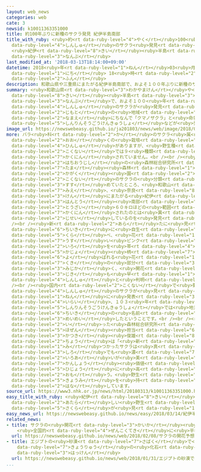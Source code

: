 ```yaml
---
layout: web_news
categories: web
cate: 3
newsid: k10011363351000
title: 約100年ぶりに新種のサクラ発見 紀伊半島南部
title_with_ruby: <ruby>約<rt data-ruby-level="4">やく</rt></ruby>100<ruby>年<rt data-ruby-level="1">ねん</rt></ruby>ぶりに<ruby>新種<rt
  data-ruby-level="4">しんしゅ</rt></ruby>のサクラ<ruby>発見<rt data-ruby-level="3">はっけん</rt></ruby>
  <ruby>紀伊<rt data-ruby-level="8">きい</rt></ruby><ruby>半島<rt data-ruby-level="3">はんとう</rt></ruby><ruby>南部<rt
  data-ruby-level="3">なんぶ</rt></ruby>
last_modified_at: '2018-03-13T18:14:00+09:00'
datetime: 2018<ruby>年<rt data-ruby-level="1">ねん</rt></ruby>03<ruby>月<rt data-ruby-level="1">がつ</rt></ruby>13<ruby>日<rt
  data-ruby-level="1">にち</rt></ruby> 18<ruby>時<rt data-ruby-level="2">じ</rt></ruby>14<ruby>分<rt
  data-ruby-level="2">ふん</rt></ruby>
description: 和歌山県や三重県にまたがる紀伊半島南部で、およそ１００年ぶりに新種のサクラが発見され、地元の地域の名前にちなんで「クマノザクラ」と命名したと森林総合研究所などが発表しました。
summary: <ruby>和歌山県<rt data-ruby-level="3">わかやまけん</rt></ruby>や<ruby>三重県<rt data-ruby-level="7">みえけん</rt></ruby>にまたがる<ruby>紀伊<rt
  data-ruby-level="8">きい</rt></ruby><ruby>半島<rt data-ruby-level="3">はんとう</rt></ruby><ruby>南部<rt
  data-ruby-level="3">なんぶ</rt></ruby>で、およそ１００<ruby>年<rt data-ruby-level="1">ねん</rt></ruby>ぶりに<ruby>新種<rt
  data-ruby-level="4">しんしゅ</rt></ruby>のサクラが<ruby>発見<rt data-ruby-level="3">はっけん</rt></ruby>され、<ruby>地元<rt
  data-ruby-level="2">じもと</rt></ruby>の<ruby>地域<rt data-ruby-level="6">ちいき</rt></ruby>の<ruby>名前<rt
  data-ruby-level="2">なまえ</rt></ruby>にちなんで「クマノザクラ」と<ruby>命名<rt data-ruby-level="3">めいめい</rt></ruby>したと<ruby>森林総合研究所<rt
  data-ruby-level="5">しんりんそうごうけんきゅうしょ</rt></ruby>などが<ruby>発表<rt data-ruby-level="3">はっぴょう</rt></ruby>しました。
image_url: https://newswebeasy.github.io/ja201803/news/web/image/2018/03/13/K10011363351_1803131811_1803131817_01_02.jpg
more: バラ<ruby>科<rt data-ruby-level="2">か</rt></ruby>のサクラ<ruby>属<rt data-ruby-level="5">ぞく</rt></ruby>にはソメイヨシノなど<ruby>多<rt
  data-ruby-level="2">おお</rt></ruby>くの<ruby>栽培<rt data-ruby-level="7">さいばい</rt></ruby><ruby>品種<rt
  data-ruby-level="4">ひんしゅ</rt></ruby>がありますが、<ruby>野生種<rt data-ruby-level="4">やせいしゅ</rt></ruby>は<ruby>国内<rt
  data-ruby-level="2">こくない</rt></ruby>では９<ruby>種類<rt data-ruby-level="4">しゅるい</rt></ruby>しか<ruby>確認<rt
  data-ruby-level="7">かくにん</rt></ruby>されていません。<br /><br /><ruby>東京<rt data-ruby-level="2">とうきょう</rt></ruby>・<ruby>八王子市<rt
  data-ruby-level="2">はちおうじし</rt></ruby>の<ruby>森林総合研究所<rt data-ruby-level="5">しんりんそうごうけんきゅうしょ</rt></ruby><ruby>多摩<rt
  data-ruby-level="7">たま</rt></ruby><ruby>森林<rt data-ruby-level="1">しんりん</rt></ruby><ruby>科学<rt
  data-ruby-level="2">かがく</rt></ruby><ruby>園<rt data-ruby-level="2">えん</rt></ruby>などでは、<ruby>国内<rt
  data-ruby-level="2">こくない</rt></ruby>のサクラの<ruby>分類<rt data-ruby-level="4">ぶんるい</rt></ruby>を<ruby>進<rt
  data-ruby-level="3">すす</rt></ruby>めていたところ、<ruby>和歌山<rt data-ruby-level="3">わかやま</rt></ruby>、<ruby>三重<rt
  data-ruby-level="7">みえ</rt></ruby>、<ruby>奈良<rt data-ruby-level="8">なら</rt></ruby>の３<ruby>県<rt
  data-ruby-level="3">けん</rt></ruby>にまたがる<ruby>紀伊<rt data-ruby-level="8">きい</rt></ruby><ruby>半島<rt
  data-ruby-level="3">はんとう</rt></ruby><ruby>南部<rt data-ruby-level="3">なんぶ</rt></ruby>の<ruby>東西<rt
  data-ruby-level="2">とうざい</rt></ruby>６０キロほどの<ruby>範囲<rt data-ruby-level="7">はんい</rt></ruby>に、これまでに<ruby>確認<rt
  data-ruby-level="7">かくにん</rt></ruby>されたのとは<ruby>異<rt data-ruby-level="6">こと</rt></ruby>なるサクラが<ruby>自生<rt
  data-ruby-level="2">じせい</rt></ruby>しているのを<ruby>発見<rt data-ruby-level="3">はっけん</rt></ruby>しました。<br
  /><br /><ruby>新<rt data-ruby-level="2">あら</rt></ruby>たに<ruby>見<rt data-ruby-level="1">み</rt></ruby>つかったサクラは、この<ruby>地域<rt
  data-ruby-level="6">ちいき</rt></ruby>に<ruby>自生<rt data-ruby-level="2">じせい</rt></ruby>するヤマザクラなどと<ruby>比<rt
  data-ruby-level="5">くら</rt></ruby>べ、<ruby>花<rt data-ruby-level="1">はな</rt></ruby>が<ruby>薄<rt
  data-ruby-level="7">うす</rt></ruby>い<ruby>ピンク<rt data-ruby-level="2">ぴんく</rt></ruby><ruby>色<rt
  data-ruby-level="2">いろ</rt></ruby>を<ruby>帯<rt data-ruby-level="4">お</rt></ruby>びていて、<ruby>花序<rt
  data-ruby-level="5">かじょ</rt></ruby><ruby>柄<rt data-ruby-level="7">え</rt></ruby>と<ruby>呼<rt
  data-ruby-level="6">よ</rt></ruby>ばれる<ruby>花<rt data-ruby-level="1">はな</rt></ruby>がつく<ruby>茎<rt
  data-ruby-level="7">くき</rt></ruby>の<ruby>部分<rt data-ruby-level="3">ぶぶん</rt></ruby>が<ruby>短<rt
  data-ruby-level="3">みじか</rt></ruby>く、<ruby>開花<rt data-ruby-level="3">かいか</rt></ruby>の<ruby>時期<rt
  data-ruby-level="3">じき</rt></ruby>も<ruby>早<rt data-ruby-level="1">はや</rt></ruby>いことなどから<ruby>新種<rt
  data-ruby-level="4">しんしゅ</rt></ruby>と<ruby>判明<rt data-ruby-level="5">はんめい</rt></ruby>したということです。<br
  /><br /><ruby>国内<rt data-ruby-level="2">こくない</rt></ruby>で<ruby>野生<rt data-ruby-level="2">やせい</rt></ruby>の<ruby>新種<rt
  data-ruby-level="4">しんしゅ</rt></ruby>のサクラが<ruby>見<rt data-ruby-level="1">み</rt></ruby>つかるのは、１９１５<ruby>年<rt
  data-ruby-level="1">ねん</rt></ruby>に<ruby>発表<rt data-ruby-level="3">はっぴょう</rt></ruby>された「オオシマザクラ」<ruby>以来<rt
  data-ruby-level="4">いらい</rt></ruby>、１０３<ruby>年<rt data-ruby-level="1">ねん</rt></ruby>ぶりで、<ruby>森林総合研究所<rt
  data-ruby-level="5">しんりんそうごうけんきゅうしょ</rt></ruby>では<ruby>地元<rt data-ruby-level="2">じもと</rt></ruby>の<ruby>地域<rt
  data-ruby-level="6">ちいき</rt></ruby>の<ruby>名前<rt data-ruby-level="2">なまえ</rt></ruby>にちなんで「クマノザクラ」と<ruby>命名<rt
  data-ruby-level="3">めいめい</rt></ruby>したということです。<br /><br /><ruby>調査<rt data-ruby-level="5">ちょうさ</rt></ruby>を<ruby>行<rt
  data-ruby-level="2">い</rt></ruby>った<ruby>森林総合研究所<rt data-ruby-level="5">しんりんそうごうけんきゅうしょ</rt></ruby>サクラ<ruby>保全<rt
  data-ruby-level="5">ほぜん</rt></ruby><ruby>担当<rt data-ruby-level="6">たんとう</rt></ruby>チームの<ruby>勝木<rt
  data-ruby-level="3">かつき</rt></ruby><ruby>俊雄<rt data-ruby-level="8">としお</rt></ruby>チーム<ruby>長<rt
  data-ruby-level="2">ちょう</rt></ruby>は「<ruby>新<rt data-ruby-level="2">あら</rt></ruby>たに<ruby>見<rt
  data-ruby-level="1">み</rt></ruby>つかったサクラは<ruby>真<rt data-ruby-level="3">ま</rt></ruby>っ<ruby>白<rt
  data-ruby-level="3">しろ</rt></ruby>でも<ruby>濃<rt data-ruby-level="7">こ</rt></ruby>いピンクでもない、うっすらとした<ruby>色合<rt
  data-ruby-level="2">いろあ</rt></ruby>いが<ruby>美<rt data-ruby-level="3">うつく</rt></ruby>しく、<ruby>鑑賞<rt
  data-ruby-level="7">かんしょう</rt></ruby><ruby>価値<rt data-ruby-level="6">かち</rt></ruby>も<ruby>非常<rt
  data-ruby-level="5">ひじょう</rt></ruby>に<ruby>高<rt data-ruby-level="2">たか</rt></ruby>いと<ruby>思<rt
  data-ruby-level="2">おも</rt></ruby>う。<ruby>野生<rt data-ruby-level="2">やせい</rt></ruby>のサクラに<ruby>興味<rt
  data-ruby-level="5">きょうみ</rt></ruby>を<ruby>持<rt data-ruby-level="3">も</rt></ruby>ってもらうきっかけになってくれれば」と<ruby>話<rt
  data-ruby-level="2">はな</rt></ruby>しています。
source_url: https://www3.nhk.or.jp/news/html/20180313/k10011363351000.html
easy_title_with_ruby: <ruby>紀伊<rt data-ruby-level="8">きい</rt></ruby><ruby>半島<rt data-ruby-level="3">はんとう</rt></ruby>で<ruby>新<rt
  data-ruby-level="2">あたら</rt></ruby>しい<ruby>野生<rt data-ruby-level="2">やせい</rt></ruby>の<ruby>桜<rt
  data-ruby-level="5">さくら</rt></ruby>が<ruby>見<rt data-ruby-level="1">み</rt></ruby>つかる
easy_news_url: https://newswebeasy.github.io/news/easy/2018/03/14/紀伊半島で新しい野生の桜が見つかる
related_news:
- title: サクラの<ruby>開花<rt data-ruby-level="3">かいか</rt></ruby><ruby>予想<rt data-ruby-level="3">よそう</rt></ruby>
    <ruby>全国的<rt data-ruby-level="4">ぜんこくてき</rt></ruby>に<ruby>平年並<rt data-ruby-level="6">へいねんな</rt></ruby>み
  url: https://newswebeasy.github.io/news/web/2018/02/08/サクラの開花予想-全国的に平年並み
- title: エジプトの<ruby>砂漠<rt data-ruby-level="7">さばく</rt></ruby>で<ruby>新種<rt data-ruby-level="4">しんしゅ</rt></ruby>の<ruby>恐竜<rt
    data-ruby-level="7">きょうりゅう</rt></ruby>の<ruby>化石<rt data-ruby-level="3">かせき</rt></ruby><ruby>発見<rt
    data-ruby-level="3">はっけん</rt></ruby>
  url: https://newswebeasy.github.io/news/web/2018/01/31/エジプトの砂漠で新種の恐竜の化石発見
...
```

